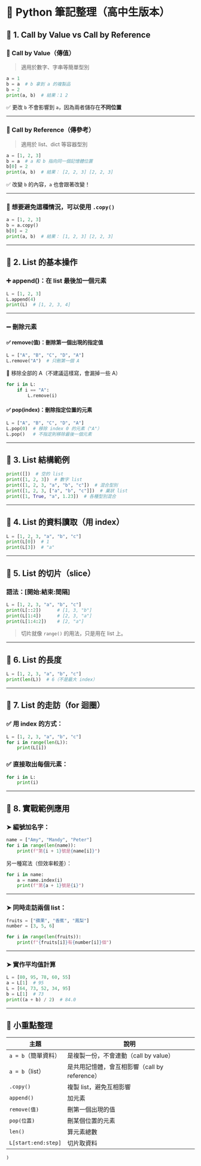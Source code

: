 # 🧠 Python 筆記整理（高中生版本）

## 🔹 1. Call by Value vs Call by Reference

### 📌 Call by Value（傳值）

> 適用於數字、字串等簡單型別

```python
a = 1
b = a  # b 拿到 a 的複製品
b = 2
print(a, b)  # 結果：1 2
```

✅ 更改 `b` 不會影響到 `a`，因為兩者儲存在**不同位置**

---

### 📌 Call by Reference（傳參考）

> 適用於 list、dict 等容器型別

```python
a = [1, 2, 3]
b = a  # a 和 b 指向同一個記憶體位置
b[0] = 2
print(a, b)  # 結果： [2, 2, 3] [2, 2, 3]
```

✅ 改變 `b` 的內容，`a` 也會跟著改變！

---

### 🧽 想要避免這種情況，可以使用 `.copy()`

```python
a = [1, 2, 3]
b = a.copy()
b[0] = 2
print(a, b)  # 結果： [1, 2, 3] [2, 2, 3]
```

---

## 🔹 2. List 的基本操作

### ➕ append()：在 list 最後加一個元素

```python
L = [1, 2, 3]
L.append(4)
print(L)  # [1, 2, 3, 4]
```

---

### ➖ 刪除元素

#### ✅ remove(值)：刪除第一個出現的指定值

```python
L = ["A", "B", "C", "D", "A"]
L.remove("A")  # 只刪第一個 A
```

🔁 移除全部的 A（不建議這樣寫，會漏掉一些 A）

```python
for i in L:
    if i == "A":
        L.remove(i)
```

#### ✅ pop(index)：刪除指定位置的元素

```python
L = ["A", "B", "C", "D", "A"]
L.pop(0)  # 移除 index 0 的元素（"A"）
L.pop()   # 不指定則移除最後一個元素
```

---

## 🔹 3. List 結構範例

```python
print([])  # 空的 list
print([1, 2, 3])  # 數字 list
print([1, 2, 3, "a", "b", "c"])  # 混合型別
print([1, 2, 3, ["a", "b", "c"]])  # 巢狀 list
print([1, True, "a", 1.23])  # 各種型別混合
```

---

## 🔹 4. List 的資料讀取（用 index）

```python
L = [1, 2, 3, "a", "b", "c"]
print(L[0])  # 1
print(L[3])  # "a"
```

---

## 🔹 5. List 的切片（slice）

### 語法：\[開始:結束:間隔]

```python
L = [1, 2, 3, "a", "b", "c"]
print(L[::2])      # [1, 3, "b"]
print(L[1:4])      # [2, 3, "a"]
print(L[1:4:2])    # [2, "a"]
```

> 切片就像 `range()` 的用法，只是用在 list 上。

---

## 🔹 6. List 的長度

```python
L = [1, 2, 3, "a", "b", "c"]
print(len(L))  # 6（不是最大 index）
```

---

## 🔹 7. List 的走訪（for 迴圈）

### ✅ 用 index 的方式：

```python
L = [1, 2, 3, "a", "b", "c"]
for i in range(len(L)):
    print(L[i])
```

### ✅ 直接取出每個元素：

```python
for i in L:
    print(i)
```

---

## 🔹 8. 實戰範例應用

### ➤ 編號加名字：

```python
name = ["Amy", "Mandy", "Peter"]
for i in range(len(name)):
    print(f"第{i + 1}號是{name[i]}")
```

另一種寫法（但效率較差）：

```python
for i in name:
    a = name.index(i)
    print(f"第{a + 1}號是{i}")
```

---

### ➤ 同時走訪兩個 list：

```python
fruits = ["蘋果", "香蕉", "鳳梨"]
number = [3, 5, 6]

for i in range(len(fruits)):
    print(f"{fruits[i]}有{number[i]}個")
```

---

### ➤ 實作平均值計算

```python
L = [80, 95, 78, 60, 55]
a = L[1]  # 95
L = [64, 73, 52, 34, 95]
b = L[1]  # 73
print((a + b) / 2)  # 84.0
```

---

## 📌 小重點整理

| 主題                | 說明                                          |
| ------------------- | --------------------------------------------- |
| `a = b`（簡單資料） | 是複製一份，不會連動（call by value）         |
| `a = b`（list）     | 是共用記憶體，會互相影響（call by reference） |
| `.copy()`           | 複製 list，避免互相影響                       |
| `append()`          | 加元素                                        |
| `remove(值)`        | 刪第一個出現的值                              |
| `pop(位置)`         | 刪某個位置的元素                              |
| `len()`             | 算元素總數                                    |
| `L[start:end:step]` | 切片取資料                                    |

    )

